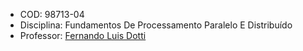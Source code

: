 -   COD: 98713-04
-   Disciplina: Fundamentos De Processamento Paralelo E Distribuído
-   Professor: [Fernando Luis Dotti](https://github.com/fldotti)
